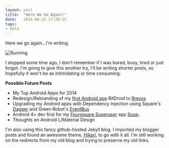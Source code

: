 ```yaml
---
layout: post
title:  "Here We Go Again!"
date:   2014-08-22 17:30:15
tags: 
- meta
---
```


Here we go again...I'm writing.

![Running](https://dl.dropboxusercontent.com/u/1931029/batman_robin_running.gif)

I stopped some time ago, I don't remember if I was bored, busy, tired or just forgot. I'm going to give this another try, I'll be writing shorter posts, so hopefully it won't be as intimidating or time consuming.


**Possible Future Posts**

- My Top Android Apps for 2014
- Redesign/Rebranding of my [first Android app][bitdroid-announcement] BitDroid to [Brevos][brevos]
- Upgrading my Android apps with Dependency Injection using Square's [Dagger][dagger] and Green Robot's [EventBus][eventbus]
- Android 4+ dev first for my [Foursquare Superuser][foursquare-superuser] app [Soup][soup].
- Thoughts on Android L/Material Design

I'm also using this fancy github-hosted Jekyll blog. I imported my blogger posts and found an awesome theme, [Hikari][hikari], to go with it all. I'm still working on the redirects from my old blog and trying to preserve my old links.

[foursquare-superuser]: https://support.foursquare.com/hc/en-us/articles/201066260-Superusers-SUs-
[soup]: http://bit.ly/SoupApp
[bitdroid-announcement]: http://thunsaker.github.io/2010/05/19/my-first-android-app-bitdroid/
[brevos]: http://bit.ly/brevosapp
[dagger]: http://square.github.io/dagger
[eventbus]: https://github.com/greenrobot/EventBus
[hikari]: https://github.com/m3xm/hikari-for-Jekyll
